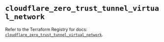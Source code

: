 # `cloudflare_zero_trust_tunnel_virtual_network`

Refer to the Terraform Registry for docs: [`cloudflare_zero_trust_tunnel_virtual_network`](https://registry.terraform.io/providers/cloudflare/cloudflare/4.43.0/docs/resources/zero_trust_tunnel_virtual_network).
